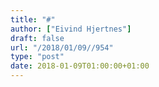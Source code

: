 ```yaml
---
title: "#"
author: ["Eivind Hjertnes"]
draft: false
url: "/2018/01/09//954"
type: "post"
date: 2018-01-09T01:00:00+01:00
---
```


